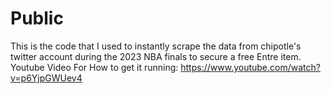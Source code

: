 # Public
This is the code that I used to instantly scrape the data from chipotle's 
twitter account during the 2023 NBA finals to secure a free Entre item. 
Youtube Video For How to get it running:
https://www.youtube.com/watch?v=p6YjpGWUev4
